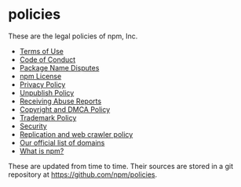 # policies

These are the legal policies of npm, Inc.

<ul>
<li><a href="/terms.md">Terms of Use</a></li>
<li><a href="/conduct.md">Code of Conduct</a></li>
<li><a href="/disputes.md">Package Name Disputes</a></li>
<li><a href="/npm-license.md">npm License</a></li>
<li><a href="/privacy.md">Privacy Policy</a></li>
<li><a href="/unpublish.md">Unpublish Policy</a></li>
<li><a href="/receiving-reports.md">Receiving Abuse Reports</a></li>
<li><a href="/dmca.md">Copyright and DMCA Policy</a></li>
<li><a href="/trademark.md">Trademark Policy</a></li>
<li><a href="/security.md">Security</a></li>
<li><a href="/crawlers.md">Replication and web crawler policy</a></li>
<li><a href="/domains.md">Our official list of domains</a></li>
<li><a href="/what-is-npm.md">What is npm?</a></li>
</ul>

These are updated from time to time.  Their sources are stored in a git
repository at <https://github.com/npm/policies>.
